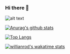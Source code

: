### Hi there 👋

<!--
**haintse06350/haintse06350** is a ✨ _special_ ✨ repository because its `README.md` (this file) appears on your GitHub profile.

Here are some ideas to get you started:

- 🔭 I’m currently working on ...
- 🌱 I’m currently learning ...
- 👯 I’m looking to collaborate on ...
- 🤔 I’m looking for help with ...
- 💬 Ask me about ...
- 📫 How to reach me: ...
- 😄 Pronouns: ...
- ⚡ Fun fact: ...
-->
![alt text](https://user-images.githubusercontent.com/43951048/95287451-2096d200-0890-11eb-9816-c01e2ac1d756.jpeg)

[![Anurag's github stats](https://github-readme-stats.vercel.app/api?username=haintse06350&count_private=true&show_icons=true&theme=dracula&include_all_commits=true)](https://github.com/anuraghazra/github-readme-stats)

[![Top Langs](https://github-readme-stats.vercel.app/api/top-langs/?username=haintse06350&theme=calm)](https://github.com/anuraghazra/github-readme-stats)

[![willianrod's wakatime stats](https://github-readme-stats.vercel.app/api/wakatime?username=hai_nguyen_98&hide_progress=true)](https://github.com/anuraghazra/github-readme-stats)
